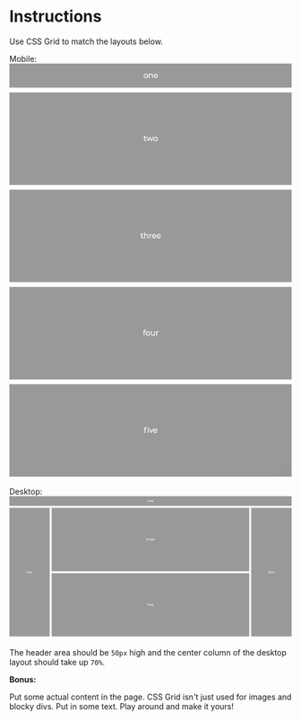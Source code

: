 # Instructions

Use CSS Grid to match the layouts below.

Mobile: 
![mobile](images/mobile1.png)

Desktop:
![desktop](images/desktop1.png)

The header area should be `50px` high and the center column of the desktop layout should take up `70%`.

**Bonus:**

Put some actual content in the page. CSS Grid isn't just used for images and blocky divs. Put in some text. Play around and make it yours!